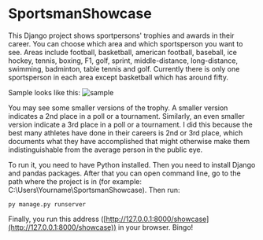 # SportsmanShowcase

This Django project shows sportpersons' trophies and awards in their career. You can choose which area and which sportsperson you want to see. Areas include football, basketball, american football, baseball, ice hockey, tennis, boxing, F1, golf, sprint, middle-distance, long-distance, swimming, badminton, table tennis and golf. Currently there is only one sportsperson in each area except basketball which has around fifty.

Sample looks like this:
![sample](https://github.com/Zhiyuan-Wei/SportsmanShowcase/assets/120235952/0f763975-51e9-462f-9c05-7cc3bc20a1fe)

You may see some smaller versions of the trophy. A smaller version indicates a 2nd place in a poll or a tournament. Similarly, an even smaller version indicate a 3rd place in a poll or a tournament. I did this because the best many athletes have done in their careers is 2nd or 3rd place, which documents what they have accomplished that might otherwise make them indistinguishable from the average person in the public eye.

To run it, you need to have Python installed. Then you need to install Django and pandas packages. After that you can open command line, go to the path where the project is in (for example: C:\Users\Yourname\SportsmanShowcase). Then run: 

```
py manage.py runserver
```

Finally, you run this address ([http://127.0.0.1:8000/showcase](http://127.0.0.1:8000/showcase)) in your browser. Bingo!


